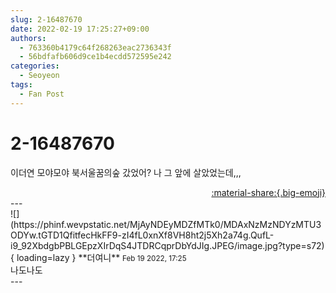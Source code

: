 ```yaml
---
slug: 2-16487670
date: 2022-02-19 17:25:27+09:00
authors:
  - 763360b4179c64f268263eac2736343f
  - 56bdfafb606d9ce1b4ecdd572595e242
categories:
  - Seoyeon
tags:
  - Fan Post
---
```


# 2-16487670

<div class="post-container" markdown="1">
<div class="content-container md-sidebar__scrollwrap" markdown="1">

이더연 모야모야 북서울꿈의숲 갔었어? 나 그 앞에 살았었는데,,,

</div>
</div>

<div style="text-align: right;" markdown="1">
<a href="https://weverse.io/fromis9/fanpost/2-16487670" style="text-align: right;">:material-share:{.big-emoji}</a>
</div>
---

<div class="comments-container md-sidebar__scrollwrap" markdown="1">
<div class="comment" markdown="1">
<div class='id-container' markdown="1">
![](https://phinf.wevpstatic.net/MjAyNDEyMDZfMTk0/MDAxNzMzNDYzMTU3ODYw.tGTD1QfitfecHkFF9-zI4fL0xnXf8VH8ht2j5Xh2a74g.QufL-i9_92XbdgbPBLGEpzXIrDqS4JTDRCqprDbYdJIg.JPEG/image.jpg?type=s72){ loading=lazy }
**<span class="artist">더여니</span>** <small>Feb 19 2022, 17:25</small><br>
</div>
<div class='comment-body' markdown="1">
나도나도
</div>
</div>
</div>
---
